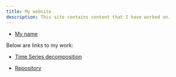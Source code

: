 ```yaml
---
title: My website
description: This site contains content that I have worked on.
---
```


- [My name](/arjunvenkat/index.md)

Below are links to my work:

- [Time Series decomposition](/timeseries/index.md)

- [Repository](https://github.com/arjunvenkat510/otherwork)
